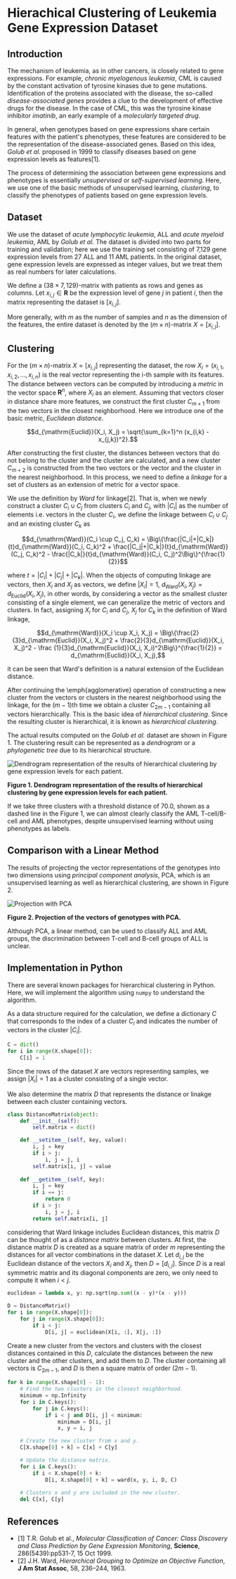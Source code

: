 # Hierachical Clustering of Leukemia Gene Expression Dataset

## Introduction

The mechanism of leukemia, as in other cancers, is closely related to gene expressions.
For example, *chronic myelogenous leukemia*, CML is caused by the constant activation of tyrosine kinases due to gene mutations.
Identification of the proteins associated with the disease, the so-called *disease-associated genes* provides a clue to the development of effective drugs for the disease.
In the case of CML, this was the tyrosine kinase inhibitor *imatinib*, an early example of a *molecularly targeted drug*.

In general, when genotypes based on gene expressions share certain features with the patient's phenotypes, these features are considered to be the representation of the disease-associated genes.
Based on this idea, *Golub et al.* proposed in 1999 to classify diseases based on gene expression levels as features[1].

The process of determining the association between gene expressions and phenotypes is essentially *unsupervised* or *self-supervised learning*.
Here, we use one of the basic methods of unsupervised learning, *clustering*, to classify the phenotypes of patients based on gene expression levels.

## Dataset

We use the dataset of *acute lymphocytic leukemia*, ALL and *acute myeloid leukemia*, AML by *Golub et al.*
The dataset is divided into two parts for training and validation; here we use the training set consisting of 7,129 gene expression levels from 27 ALL and 11 AML patients.
In the original dataset, gene expression levels are expressed as integer values, but we treat them as real numbers for later calculations.

We define a $(38 \times 7,129)$-matrix with patients as rows and genes as columns.
Let $x_{i,j} \in \mathbf{R}$ be the expression level of gene $j$ in patient $i$, then the matrix representing the dataset is $[x_{i,j}]$.

More generally, with $m$ as the number of samples and $n$ as the dimension of the features, the entire dataset is denoted by the $(m \times n)$-matrix $X = [x_{i,j}]$.

## Clustering

For the $(m \times n)$-matrix $X = [x_{i,j}]$ representing the dataset, the row $X_i = (x_{i,1}, x_{i,2}, \dots, x_{i, n})$ is the real vector representing the i-th sample with its features.
The distance between vectors can be computed by introducing a *metric* in the vector space $\mathbf{R}^n$, where $X_i$ as an element.
Assuming that vectors closer in distance share more features, we construct the first cluster $C_{m+1}$ from the two vectors in the closest neighborhood.
Here we introduce one of the basic metric, *Euclidean distance*.
```math
d_{\mathrm{Euclid}}(X_i, X_j) = \sqrt{\sum_{k=1}^n (x_{i,k} - x_{j,k})^2}.
```

After constructing the first cluster, the distances between vectors that do not belong to the cluster and the cluster are calculated, and a new cluster $C_{m+2}$ is constructed from the two vectors or the vector and the cluster in the nearest neighborhood.
In this process, we need to define a *linkage* for a set of clusters as an extension of metric for a vector space.

We use the definition by *Ward* for linkage[2].
That is, when we newly construct a cluster $C_i \cup C_j$ from clusters $C_i$ and $C_j$, with $|C_i|$ as the number of elements i.e. vectors in the cluster $C_i$, we define the linkage between $C_i \cup C_j$ and an existing cluster $C_k$ as
```math
d_{\mathrm{Ward}}(C_i \cup C_j, C_k) = \Big\{\frac{|C_i|+|C_k|}{t}d_{\mathrm{Ward}}(C_i, C_k)^2 + \frac{|C_j|+|C_k|}{t}d_{\mathrm{Ward}}(C_j, C_k)^2 - \frac{|C_k|}{t}d_{\mathrm{Ward}}(C_i, C_j)^2\Big\}^{\frac{1}{2}}
```
where $t = |C_i| + |C_j| + |C_k|$.
When the objects of computing linkage are vectors, then $X_i$ and $X_j$ as vectors, we define $|X_i| = 1$, $d_{\mathrm{Ward}}(X_i, X_j) = d_{\mathrm{Euclid}}(X_i, X_j)$, in other words, by considering a vector as the smallest cluster consisting of a single element, we can generalize the metric of vectors and clusters.
In fact, assigning $X_i$ for $C_i$ and $C_j$, $X_j$ for $C_k$ in the definition of Ward linkage,
```math
d_{\mathrm{Ward}}(X_i \cup X_i, X_j) = \Big\{\frac{2}{3}d_{\mathrm{Euclid}}(X_i, X_j)^2 + \frac{2}{3}d_{\mathrm{Euclid}}(X_i, X_j)^2 - \frac {1}{3}d_{\mathrm{Euclid}}(X_i, X_i)^2\Big\}^{\frac{1}{2}} = d_{\mathrm{Euclid}}(X_i, X_j),
```
it can be seen that Ward's definition is a natural extension of the Euclidean distance.

After continuing the \emph{agglomerative} operation of constructing a new cluster from the vectors or clusters in the nearest neighborhood using the linkage, for the $(m-1)$th time we obtain a cluster $C_{2m-1}$ containing all vectors hierarchically.
This is the basic idea of *hierarchical clustering*.
Since the resulting cluster is hierarchical, it is known as *hierarchical clustering*.

The actual results computed on the *Golub et al.* dataset are shown in Figure 1.
The clustering result can be represented as a *dendrogram* or a *phylogenetic tree* due to its hierarchical structure.

![Dendrogram representation of the results of hierarchical clustering by gene expression levels for each patient.](figure/Golub_Clustering.png)

**Figure 1. Dendrogram representation of the results of hierarchical clustering by gene expression levels for each patient.**

If we take three clusters with a threshold distance of 70.0, shown as a dashed line in the Figure 1, we can almost clearly classify the AML T-cell/B-cell and AML phenotypes, despite unsupervised learning without using phenotypes as labels.

## Comparison with a Linear Method

The results of projecting the vector representations of the genotypes into two dimensions using *principal component analysis*, PCA, which is an unsupervised learning as well as hierarchical clustering, are shown in Figure 2.

![Projection with PCA](figure/Golub_PCA.png)

**Figure 2. Projection of the vectors of genotypes with PCA.**

Although PCA, a linear method, can be used to classify ALL and AML groups, the discrimination between T-cell and B-cell groups of ALL is unclear.

## Implementation in Python

There are several known packages for hierarchical clustering in Python.
Here, we will implement the algorithm using `numpy` to understand the algorithm.

As a data structure required for the calculation, we define a dictionary $C$ that corresponds to the index of a cluster $C_i$ and indicates the number of vectors in the cluster $|C_i|$.
```python
C = dict()
for i in range(X.shape[0]):
    C[i] = 1
```
Since the rows of the dataset $X$ are vectors representing samples, we assign $|X_i| = 1$ as a cluster consisting of a single vector.

We also determine the matrix $D$ that represents the distance or linakge between each cluster containing vectors.
```python
class DistanceMatrix(object):
    def __init__(self):
        self.matrix = dict()

    def __setitem__(self, key, value):
        i, j = key
        if i > j:
            i, j = j, i
        self.matrix[i, j] = value
        
    def __getitem__(self, key):
        i, j = key
        if i == j:
            return 0
        if i > j:
            i, j = j, i
        return self.matrix[i, j]
```
considering that Ward linkage includes Euclidean distances, this matrix $D$ can be thought of as a *distance matrix* between clusters.
At first, the distance matrix $D$ is created as a square matrix of order $m$ representing the distances for all vector combinations in the dataset $X$.
Let $d_{i,j}$ be the Euclidean distance of the vectors $X_i$ and $X_j$, then $D = [d_{i,j}]$.
Since $D$ is a real symmetric matrix and its diagonal components are zero, we only need to compute it when $i < j$.
```python
euclidean = lambda x, y: np.sqrt(np.sum((x - y)*(x - y)))

D = DistanceMatrix()
for i in range(X.shape[0]):
    for j in range(X.shape[0]):
        if i < j:
            D[i, j] = euclidean(X[i, :], X[j, :])
```

Create a new cluster from the vectors and clusters with the closest distances contained in this $D$, calculate the distances between the new cluster and the other clusters, and add them to $D$.
The cluster containing all vectors is $C_{2m-1}$, and $D$ is then a square matrix of order $(2m-1)$.
```python
for k in range(X.shape[0] - 1):
    # Find the two clusters in the closest neighborhood.
    minimum = np.Infinity
    for i in C.keys():
        for j in C.keys():
            if i < j and D[i, j] < minimum:
                minimum = D[i, j]
                x, y = i, j

    # Create the new cluster from x and y.
    C[X.shape[0] + k] = C[x] + C[y]

    # Update the distance matrix.
    for i in C.keys():
        if i < X.shape[0] + k:
            D[i, X.shape[0] + k] = ward(x, y, i, D, C)
    
    # Clusters x and y are included in the new cluster.
    del C[x], C[y]
```

## References

- [1] T.R. Golub et al., *Molecular Classification of Cancer: Class Discovery and Class Prediction by Gene Expression Monitoring*, **Science**, 286(5439):pp531-7, 15 Oct 1999.
- [2] J.H. Ward, *Hierarchical Grouping to Optimize an Objective Function*, **J Am Stat Assoc**, 58, 236–244, 1963.
